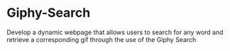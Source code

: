 # Giphy-Search
Develop a dynamic webpage that allows users to search for any word and retrieve a corresponding gif through the use of the Giphy Search 
